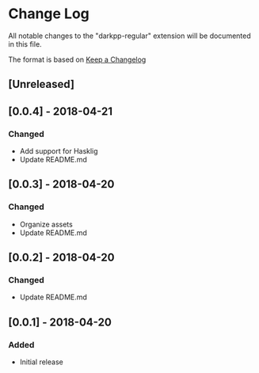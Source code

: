 # Change Log
All notable changes to the "darkpp-regular" extension will be documented in this file.

The format is based on [Keep a Changelog](http://keepachangelog.com/)

## [Unreleased]

## [0.0.4] - 2018-04-21
### Changed
- Add support for Hasklig
- Update README.md

## [0.0.3] - 2018-04-20
### Changed
- Organize assets
- Update README.md

## [0.0.2] - 2018-04-20
### Changed
- Update README.md

## [0.0.1] - 2018-04-20
### Added
- Initial release
